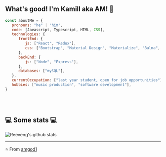 <h2>What's good! I'm Kamill aka AM! 👋</h2>


```javascript
const aboutMe = {
   pronouns: "he" | "him",
   code: [Javascript, Typescript, HTML, CSS],
   technologies: {
      frontEnd: {
         js: ["React", "Redux"],
         css: ["Bootstrap", "Material Design", "Materialize", "Bulma", "Semantic UI"],
      },
      backEnd: {
         js: ["Node", "Express"],
      },
      databases: ["mySQL"],
   },
   currentOccupation: ["last year student, open for job opportunities"],
   hobbies: ["music production", "software development"],
}
```
</br></br>
<h2>💻 Some stats 💻</h2>

![Reeveng's github stats](https://github-readme-stats.vercel.app/api?username=amgod1&show_icons=true&title_color=fff&icon_color=79ff97&text_color=9f9f9f&bg_color=151515)

---

⭐️ From [amgod1](https://github.com/amgod1)
